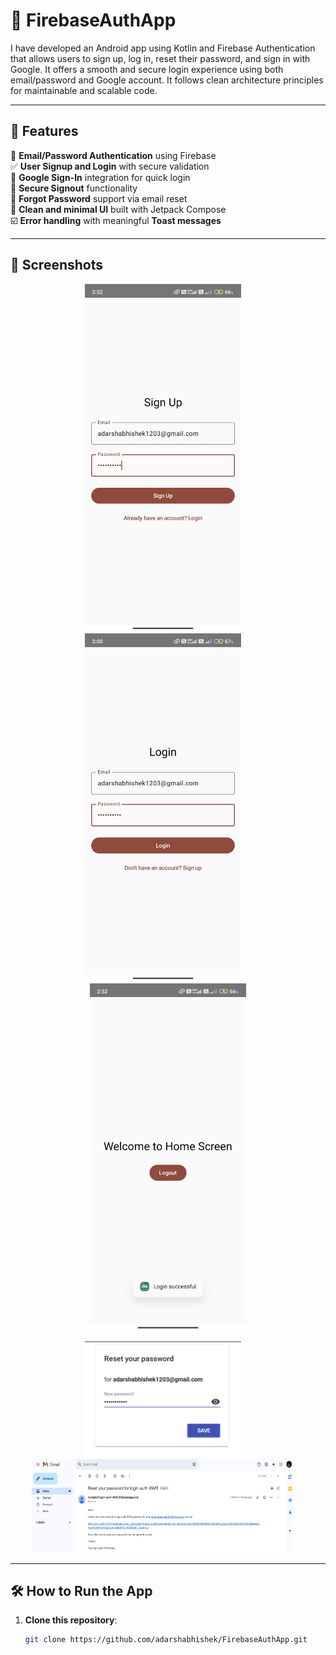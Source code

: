 # 🔐 FirebaseAuthApp

I have developed an Android app using Kotlin and Firebase Authentication that allows users to sign up, log in, reset their password, and sign in with Google. It offers a smooth and secure login experience using both email/password and Google account. It follows clean architecture principles for maintainable and scalable code.

---

## 🚀 Features

📧 **Email/Password Authentication** using Firebase  
✅ **User Signup and Login** with secure validation  
🔗 **Google Sign-In** integration for quick login  
🔐 **Secure Signout** functionality  
🔁 **Forgot Password** support via email reset  
🧼 **Clean and minimal UI** built with Jetpack Compose  
☑️ **Error handling** with meaningful **Toast messages**

---


## 📸 Screenshots

<p align="center">
  <img src="app/Result/signup.jpg" alt="Signup" width="250"/> &nbsp;&nbsp;&nbsp;
  <img src="app/Result/login.jpg" alt="Login" width="250"/> &nbsp;&nbsp;&nbsp;
  <img src="app/Result/home.jpg" alt="Home" width="250"/>
</p>
<p align="center">
  <img src="Result/Reset dialog.png" alt="Signup" width="250"/> &nbsp;&nbsp;&nbsp;
  <img src="Result/reset email.png" alt="Login" height="150" width="420"/> &nbsp;&nbsp;&nbsp;
</p>

---

## 🛠️ How to Run the App

1. **Clone this repository**:

   ```bash
   git clone https://github.com/adarshabhishek/FirebaseAuthApp.git
